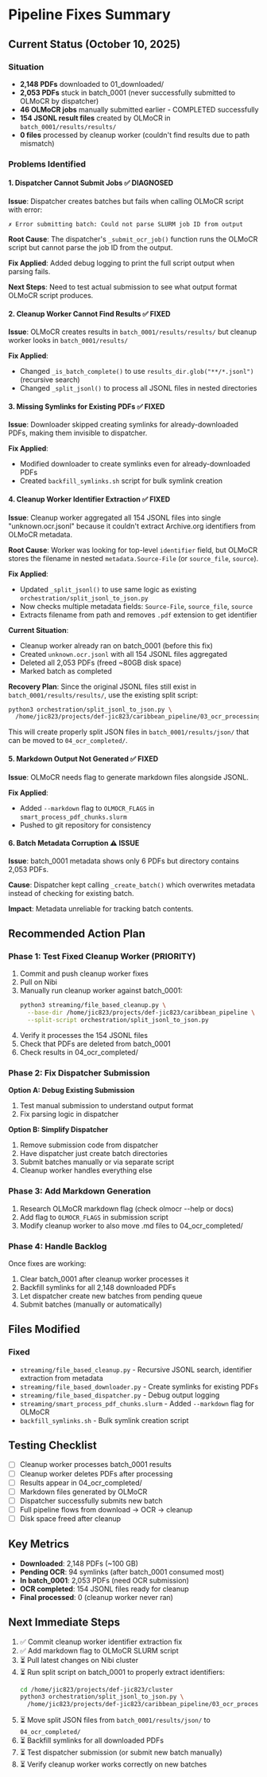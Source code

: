 # Pipeline Fixes Summary

## Current Status (October 10, 2025)

### Situation
- **2,148 PDFs** downloaded to 01_downloaded/
- **2,053 PDFs** stuck in batch_0001 (never successfully submitted to OLMoCR by dispatcher)
- **46 OLMoCR jobs** manually submitted earlier - COMPLETED successfully
- **154 JSONL result files** created by OLMoCR in `batch_0001/results/results/`
- **0 files** processed by cleanup worker (couldn't find results due to path mismatch)

### Problems Identified

#### 1. Dispatcher Cannot Submit Jobs ✅ DIAGNOSED
**Issue**: Dispatcher creates batches but fails when calling OLMoCR script with error:
```
✗ Error submitting batch: Could not parse SLURM job ID from output
```

**Root Cause**: The dispatcher's `_submit_ocr_job()` function runs the OLMoCR script but cannot parse the job ID from the output.

**Fix Applied**: Added debug logging to print the full script output when parsing fails.

**Next Steps**: Need to test actual submission to see what output format OLMoCR script produces.

#### 2. Cleanup Worker Cannot Find Results ✅ FIXED
**Issue**: OLMoCR creates results in `batch_0001/results/results/` but cleanup worker looks in `batch_0001/results/`

**Fix Applied**:
- Changed `_is_batch_complete()` to use `results_dir.glob("**/*.jsonl")` (recursive search)
- Changed `_split_jsonl()` to process all JSONL files in nested directories

#### 3. Missing Symlinks for Existing PDFs ✅ FIXED
**Issue**: Downloader skipped creating symlinks for already-downloaded PDFs, making them invisible to dispatcher.

**Fix Applied**:
- Modified downloader to create symlinks even for already-downloaded PDFs
- Created `backfill_symlinks.sh` script for bulk symlink creation

#### 4. Cleanup Worker Identifier Extraction ✅ FIXED
**Issue**: Cleanup worker aggregated all 154 JSONL files into single "unknown.ocr.jsonl" because it couldn't extract Archive.org identifiers from OLMoCR metadata.

**Root Cause**: Worker was looking for top-level `identifier` field, but OLMoCR stores the filename in nested `metadata.Source-File` (or `source_file`, `source`).

**Fix Applied**:
- Updated `_split_jsonl()` to use same logic as existing `orchestration/split_jsonl_to_json.py`
- Now checks multiple metadata fields: `Source-File`, `source_file`, `source`
- Extracts filename from path and removes `.pdf` extension to get identifier

**Current Situation**:
- Cleanup worker already ran on batch_0001 (before this fix)
- Created `unknown.ocr.jsonl` with all 154 JSONL files aggregated
- Deleted all 2,053 PDFs (freed ~80GB disk space)
- Marked batch as completed

**Recovery Plan**:
Since the original JSONL files still exist in `batch_0001/results/results/`, use the existing split script:
```bash
python3 orchestration/split_jsonl_to_json.py \
  /home/jic823/projects/def-jic823/caribbean_pipeline/03_ocr_processing/batch_0001
```
This will create properly split JSON files in `batch_0001/results/json/` that can be moved to `04_ocr_completed/`.

#### 5. Markdown Output Not Generated ✅ FIXED
**Issue**: OLMoCR needs flag to generate markdown files alongside JSONL.

**Fix Applied**:
- Added `--markdown` flag to `OLMOCR_FLAGS` in `smart_process_pdf_chunks.slurm`
- Pushed to git repository for consistency

#### 6. Batch Metadata Corruption ⚠️ ISSUE
**Issue**: batch_0001 metadata shows only 6 PDFs but directory contains 2,053 PDFs.

**Cause**: Dispatcher kept calling `_create_batch()` which overwrites metadata instead of checking for existing batch.

**Impact**: Metadata unreliable for tracking batch contents.

## Recommended Action Plan

### Phase 1: Test Fixed Cleanup Worker (PRIORITY)
1. Commit and push cleanup worker fixes
2. Pull on Nibi
3. Manually run cleanup worker against batch_0001:
   ```bash
   python3 streaming/file_based_cleanup.py \
     --base-dir /home/jic823/projects/def-jic823/caribbean_pipeline \
     --split-script orchestration/split_jsonl_to_json.py
   ```
4. Verify it processes the 154 JSONL files
5. Check that PDFs are deleted from batch_0001
6. Check results in 04_ocr_completed/

### Phase 2: Fix Dispatcher Submission
**Option A: Debug Existing Submission**
1. Test manual submission to understand output format
2. Fix parsing logic in dispatcher

**Option B: Simplify Dispatcher**
1. Remove submission code from dispatcher
2. Have dispatcher just create batch directories
3. Submit batches manually or via separate script
4. Cleanup worker handles everything else

### Phase 3: Add Markdown Generation
1. Research OLMoCR markdown flag (check olmocr --help or docs)
2. Add flag to `OLMOCR_FLAGS` in submission script
3. Modify cleanup worker to also move .md files to 04_ocr_completed/

### Phase 4: Handle Backlog
Once fixes are working:
1. Clear batch_0001 after cleanup worker processes it
2. Backfill symlinks for all 2,148 downloaded PDFs
3. Let dispatcher create new batches from pending queue
4. Submit batches (manually or automatically)

## Files Modified

### Fixed
- `streaming/file_based_cleanup.py` - Recursive JSONL search, identifier extraction from metadata
- `streaming/file_based_downloader.py` - Create symlinks for existing PDFs
- `streaming/file_based_dispatcher.py` - Debug output logging
- `streaming/smart_process_pdf_chunks.slurm` - Added `--markdown` flag for OLMoCR
- `backfill_symlinks.sh` - Bulk symlink creation script

## Testing Checklist

- [ ] Cleanup worker processes batch_0001 results
- [ ] Cleanup worker deletes PDFs after processing
- [ ] Results appear in 04_ocr_completed/
- [ ] Markdown files generated by OLMoCR
- [ ] Dispatcher successfully submits new batch
- [ ] Full pipeline flows from download → OCR → cleanup
- [ ] Disk space freed after cleanup

## Key Metrics

- **Downloaded**: 2,148 PDFs (~100 GB)
- **Pending OCR**: 94 symlinks (after batch_0001 consumed most)
- **In batch_0001**: 2,053 PDFs (need OCR submission)
- **OCR completed**: 154 JSONL files ready for cleanup
- **Final processed**: 0 (cleanup worker never ran)

## Next Immediate Steps

1. ✅ Commit cleanup worker identifier extraction fix
2. ✅ Add markdown flag to OLMoCR SLURM script
3. ⏳ Pull latest changes on Nibi cluster
4. ⏳ Run split script on batch_0001 to properly extract identifiers:
   ```bash
   cd /home/jic823/projects/def-jic823/cluster
   python3 orchestration/split_jsonl_to_json.py \
     /home/jic823/projects/def-jic823/caribbean_pipeline/03_ocr_processing/batch_0001
   ```
5. ⏳ Move split JSON files from `batch_0001/results/json/` to `04_ocr_completed/`
6. ⏳ Backfill symlinks for all downloaded PDFs
7. ⏳ Test dispatcher submission (or submit new batch manually)
8. ⏳ Verify cleanup worker works correctly on new batches
